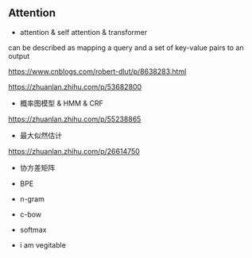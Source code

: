 ## Attention

+ attention & self attention & transformer

can be described as mapping a query and a set of key-value pairs to an output

https://www.cnblogs.com/robert-dlut/p/8638283.html

https://zhuanlan.zhihu.com/p/53682800

+ 概率图模型 & HMM & CRF

https://zhuanlan.zhihu.com/p/55238865

+ 最大似然估计

https://zhuanlan.zhihu.com/p/26614750

+ 协方差矩阵

+ BPE

+ n-gram

+ c-bow

+ softmax

+ i am vegitable
